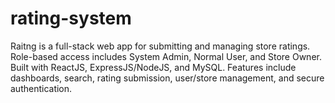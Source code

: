 # rating-system
Raitng is a full-stack web app for submitting and managing store ratings. Role-based access includes System Admin, Normal User, and Store Owner. Built with ReactJS, ExpressJS/NodeJS, and MySQL. Features include dashboards, search, rating submission, user/store management, and secure authentication.

